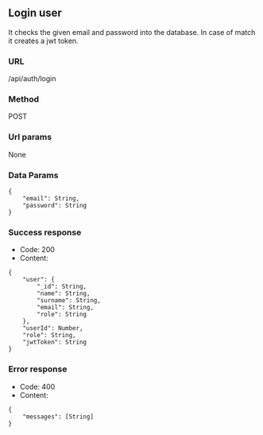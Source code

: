 ## Login user

It checks the given email and password into the database.
In case of match it creates a jwt token.

### URL

/api/auth/login

### Method

POST

### Url params

None

### Data Params
```
{
    "email": String,
    "password": String
}
```
### Success response
- Code: 200
- Content:
```
{
    "user": {
        "_id": String,
        "name": String,
        "surname": String,
        "email": String,
        "role": String
    },
    "userId": Number,
    "role": String,
    "jwtToken": String
}
```

### Error response
- Code: 400
- Content:
```
{
    "messages": [String]
}
```
